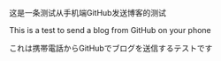这是一条测试从手机端GitHub发送博客的测试

This is a test to send a blog from GitHub on your phone

これは携帯電話からGitHubでブログを送信するテストです